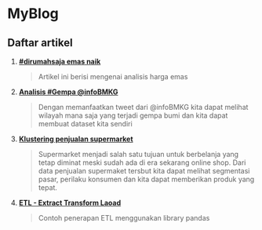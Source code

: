 # MyBlog

## Daftar artikel
1. [**#dirumahsaja emas naik**](https://iannarsa.github.io/emas.html)
	> Artikel ini berisi mengenai analisis harga emas
2. [**Analisis #Gempa @infoBMKG**](https://iannarsa.github.io/bmkg/bmkg.html)
	> Dengan memanfaatkan tweet dari @infoBMKG kita dapat melihat wilayah mana saja yang terjadi gempa bumi dan kita dapat membuat dataset kita sendiri
3.  [**Klustering penjualan supermarket**](https://iannarsa.github.io/penjualan/supermarket_sale_analysis.html)
	> Supermarket menjadi salah satu tujuan untuk berbelanja yang tetap diminat meski sudah ada di era sekarang online shop. Dari data penjualan supermaket tersbut kita dapat melihat segmentasi pasar, perilaku konsumen dan kita dapat memberikan produk yang tepat.
4. [**ETL - Extract Transform Laoad**](https://github.com/IanNarsa/iannarsa.github.io/etl/etl-consume-data.html)
    > Contoh penerapan ETL menggunakan library pandas